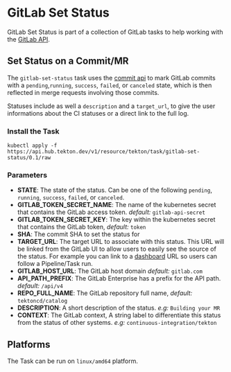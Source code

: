 # GitLab Set Status

GitLab Set Status is part of a collection of GitLab tasks to help working
with the [GitLab API](https://docs.gitlab.com/ee/api/).

## Set Status on a Commit/MR

The `gitlab-set-status` task uses the [commit api](https://docs.gitlab.com/ee/api/commits.html#post-the-build-status-to-a-commit)
to mark GitLab commits with a `pending`,`running`, `success`, `failed`, or `canceled` state, which is then reflected in merge requests involving those commits.

Statuses include as well a `description` and a `target_url`, to give the user
informations about the CI statuses or a direct link to the full log.

### Install the Task

```
kubectl apply -f https://api.hub.tekton.dev/v1/resource/tekton/task/gitlab-set-status/0.1/raw
```

### Parameters
* **STATE**: The state of the status. Can be one of the following `pending`, `running`, `success`, `failed`, or `canceled`.
* **GITLAB_TOKEN_SECRET_NAME**: The name of the kubernetes secret that contains the GitLab access token. _default:_ `gitlab-api-secret`
* **GITLAB_TOKEN_SECRET_KEY**: The key within the kubernetes secret that contains the GitLab token, _default:_ `token`
* **SHA**: The commit SHA to set the status for
* **TARGET_URL**: The target URL to associate with this status. This URL will
  be linked from the GitLab UI to allow users to easily see the source of the
  status. For example you can link to a
  [dashboard](https://github.com/tektoncd/dashboard) URL so users can follow a
  Pipeline/Task run.
* **GITLAB_HOST_URL**: The GitLab host domain _default:_ `gitlab.com`
* **API_PATH_PREFIX**: The GitLab Enterprise has a prefix for the API path. _default:_ `/api/v4`
* **REPO_FULL_NAME**: The GitLab repository full name, _default:_ `tektoncd/catalog`
* **DESCRIPTION**: A short description of the status. _e.g:_ `Building your MR`
* **CONTEXT**: The GitLab context, A string label to differentiate this status
  from the status of other systems. _e.g:_ `continuous-integration/tekton`

## Platforms

The Task can be run on `linux/amd64` platform.